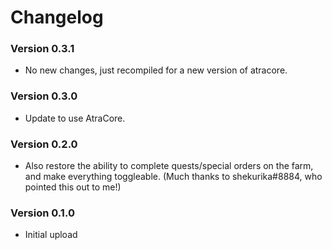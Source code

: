 ﻿Changelog
===========

### Version 0.3.1
* No new changes, just recompiled for a new version of atracore.

### Version 0.3.0
* Update to use AtraCore.

### Version 0.2.0
* Also restore the ability to complete quests/special orders on the farm, and make everything toggleable. (Much thanks to shekurika#8884, who pointed this out to me!)

### Version 0.1.0
* Initial upload